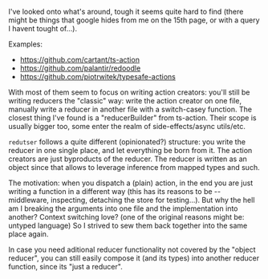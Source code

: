 I've looked onto what's around, tough it seems quite hard to find (there might be things that google hides from me on the 15th page, or with a query I havent tought of...).

Examples:
  - https://github.com/cartant/ts-action
  - https://github.com/palantir/redoodle
  - https://github.com/piotrwitek/typesafe-actions

With most of them seem to focus on writing action creators: you'll still be writing reducers the "classic" way: write the action creator on one file, manually write a reducer in another file with a switch-casey function. The closest thing I've found is a "reducerBuilder" from ts-action. Their scope is usually bigger too, some enter the realm of side-effects/async utils/etc.

`redutser` follows a quite different (opinionated?) structure: you write the reducer in one single place, and let everything be born from it. The action creators are just byproducts of the reducer. The reducer is written as an object since that allows to leverage inference from mapped types and such.

The motivation: when you dispatch a (plain) action, in the end you are just writing a function in a different way (this has its reasons to be -- middleware, inspecting, detaching the store for testing...). But why the hell am I breaking the arguments into one file and the implementation into another? Context switching love? (one of the original reasons might be: untyped language) So I strived to sew them back together into the same place again.

In case you need aditional reducer functionality not covered by the "object reducer", you can still easily compose it (and its types) into another reducer function, since its "just a reducer".
